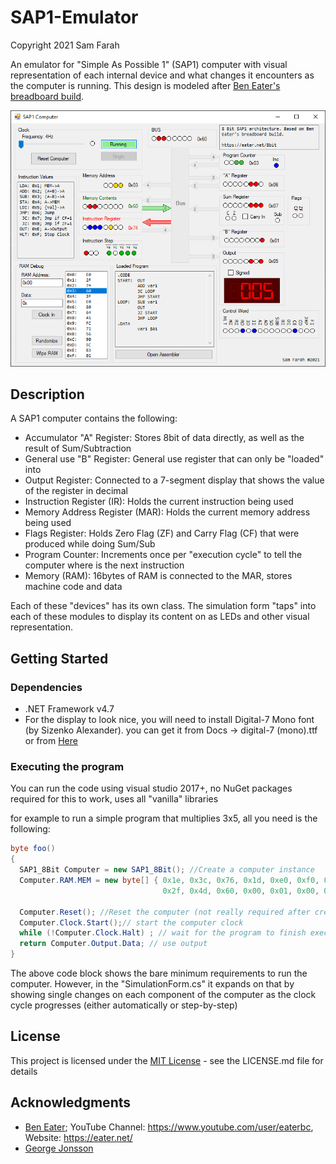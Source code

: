 # SAP1-Emulator

Copyright 2021 Sam Farah

An emulator for "Simple As Possible 1" (SAP1) computer with visual representation of each internal device and what changes it encounters as the computer is running.
This design is modeled after [Ben Eater's breadboard build](https://www.youtube.com/watch?v=HyznrdDSSGM&list=PLowKtXNTBypGqImE405J2565dvjafglHU&ab_channel=BenEater).

![SAP1 Screenshot](Docs/Sap1.png)

## Description

A SAP1 computer contains the following:
* Accumulator  "A" Register: Stores 8bit of data directly, as well as the result of Sum/Subtraction
* General use "B" Register: General use register that can only be "loaded" into
* Output Register:  Connected to a 7-segment display that shows the value of the register in decimal
* Instruction Register (IR): Holds the current instruction being used
* Memory Address Register (MAR): Holds the current memory address being used
* Flags Register: Holds Zero Flag (ZF) and Carry Flag (CF) that were produced while doing Sum/Sub
* Program Counter: Increments once per "execution cycle" to tell the computer where is the next instruction
* Memory (RAM): 16bytes of RAM is connected to the MAR, stores machine code and data

Each of these "devices" has its own class. The simulation form "taps" into each of these modules to display its content on as LEDs and other visual representation. 

## Getting Started

### Dependencies

* .NET Framework v4.7
* For the display to look nice, you will need to install Digital-7 Mono font (by Sizenko Alexander). you can get it from Docs -> digital-7 (mono).ttf or from [Here](https://fonts2u.com/download/digital-7-mono.font)

### Executing the program

You can run the code using visual studio 2017+, no NuGet packages required for this to work, uses all "vanilla" libraries

for example to run a simple program that multiplies 3x5, all you need is the following:
```C#
byte foo()
{
  SAP1_8Bit Computer = new SAP1_8Bit(); //Create a computer instance
  Computer.RAM.MEM = new byte[] { 0x1e, 0x3c, 0x76, 0x1d, 0xe0, 0xf0, 0x4e, 0x1d,
                                  0x2f, 0x4d, 0x60, 0x00, 0x01, 0x00, 0x03, 0x05 }; //load a program (multiply 3*5)

  Computer.Reset(); //Reset the computer (not really required after creating a new object instance)
  Computer.Clock.Start();// start the computer clock
  while (!Computer.Clock.Halt) ; // wait for the program to finish executing
  return Computer.Output.Data; // use output
}
```

The above code block shows the bare minimum requirements to run the computer. However, in the "SimulationForm.cs" it expands on that by showing single changes on each component of the computer as the clock cycle progresses (either automatically or step-by-step)

## License

This project is licensed under the [MIT License](http://en.wikipedia.org/wiki/MIT_License) - see the LICENSE.md file for details

## Acknowledgments
* [Ben Eater](https://github.com/beneater); YouTube Channel: https://www.youtube.com/user/eaterbc, Website: https://eater.net/
* [George Jonsson](https://www.codeproject.com/Articles/1095576/Bit-Field-in-Csharp-using-struct)
